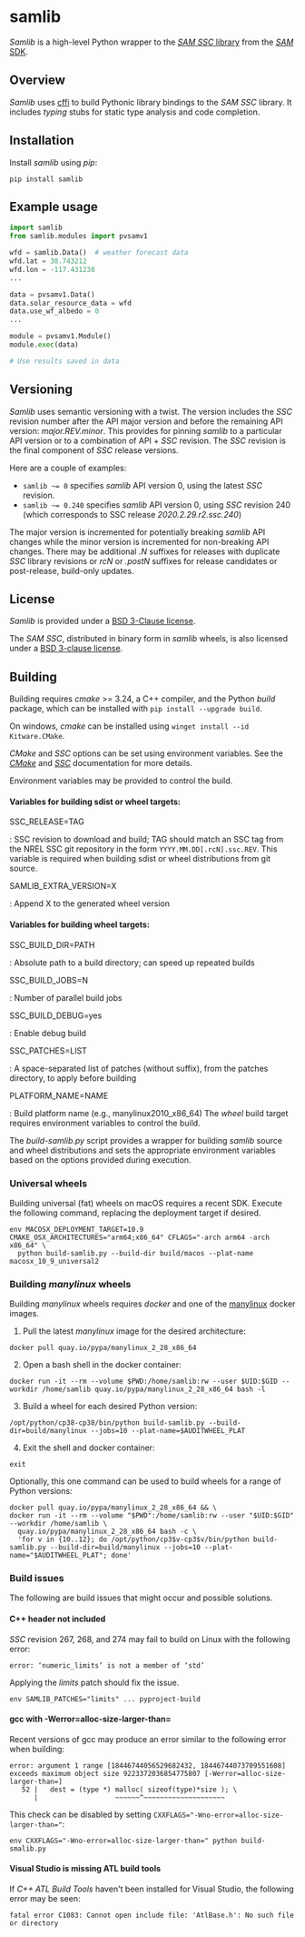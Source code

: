 # samlib

_Samlib_ is a high-level Python wrapper to the [_SAM_ _SSC_ library](https://github.com/NREL/ssc/)
from the [_SAM_ SDK](https://sam.nrel.gov/sdk).


## Overview

_Samlib_ uses [cffi](https://pypi.org/project/cffi/) to build Pythonic library
bindings to the _SAM_ _SSC_ library. It includes _typing_ stubs for static type
analysis and code completion.


## Installation

Install _samlib_ using *pip*:
```shell
pip install samlib
```


## Example usage

```python
import samlib
from samlib.modules import pvsamv1

wfd = samlib.Data()  # weather forecast data
wfd.lat = 38.743212
wfd.lon = -117.431238
...

data = pvsamv1.Data()
data.solar_resource_data = wfd
data.use_wf_albedo = 0
...

module = pvsamv1.Module()
module.exec(data)

# Use results saved in data
```


## Versioning

_Samlib_ uses semantic versioning with a twist. The version includes the _SSC_
revision number after the API major version and before the remaining API
version: _major.REV.minor_. This provides for pinning _samlib_ to a particular
API version or to a combination of API + _SSC_ revision. The _SSC_ revision is
the final component of _SSC_ release versions.

Here are a couple of examples:
* `samlib ~= 0` specifies _samlib_ API version 0, using the latest _SSC_ revision.
* `samlib ~= 0.240` specifies _samlib_ API version 0, using _SSC_ revision 240
  (which corresponds to SSC release _2020.2.29.r2.ssc.240_)

The major version is incremented for potentially breaking _samlib_ API changes
while the minor version is incremented for non-breaking API changes. There may
be additional _.N_ suffixes for releases with duplicate _SSC_ library revisions
or _rcN_ or _.postN_ suffixes for release candidates or post-release,
build-only updates.


## License

_Samlib_ is provided under a [BSD 3-Clause license](LICENSE).

The _SAM_ _SSC_, distributed in binary form in _samlib_ wheels, is also
licensed under a [BSD 3-clause license](SSC-LICENSE).


## Building

Building requires _cmake_ >= 3.24, a C++ compiler, and the Python _build_
package, which can be installed with `pip install --upgrade build`.

On windows, _cmake_ can be installed using `winget install --id Kitware.CMake`.

_CMake_ and _SSC_ options can be set using environment variables. See the
[_CMake_](https://cmake.org/cmake/help/latest/) and
[_SSC_](https://github.com/NREL/SAM/wiki) documentation for more details.

Environment variables may be provided to control the build.

#### Variables for building sdist or wheel targets:

SSC_RELEASE=TAG

: SSC revision to download and build; TAG should match an SSC tag from the NREL
  SSC git repository in the form `YYYY.MM.DD[.rcN].ssc.REV`. This variable is
  required when building sdist or wheel distributions from git source.

SAMLIB_EXTRA_VERSION=X

: Append X to the generated wheel version

#### Variables for building wheel targets:

SSC_BUILD_DIR=PATH

: Absolute path to a build directory; can speed up repeated builds

SSC_BUILD_JOBS=N

: Number of parallel build jobs

SSC_BUILD_DEBUG=yes

: Enable debug build

SSC_PATCHES=LIST

: A space-separated list of patches (without suffix), from the patches
  directory, to apply before building

PLATFORM_NAME=NAME

: Build platform name (e.g., manylinux2010_x86_64) The _wheel_ build target
  requires environment variables to control the build.

The _build-samlib.py_ script provides a wrapper for building _samlib_ source
and wheel distributions and sets the appropriate environment variables based
on the options provided during execution.


### Universal wheels

Building universal (fat) wheels on macOS requires a recent SDK. Execute the
following command, replacing the deployment target if desired.

```shell
env MACOSX_DEPLOYMENT_TARGET=10.9 CMAKE_OSX_ARCHITECTURES="arm64;x86_64" CFLAGS="-arch arm64 -arch x86_64" \
  python build-samlib.py --build-dir build/macos --plat-name macosx_10_9_universal2
```


### Building *manylinux* wheels

Building *manylinux* wheels requires *docker* and one of the
[manylinux](https://github.com/pypa/manylinux) docker images.

1. Pull the latest *manylinux* image for the desired architecture:
```shell
docker pull quay.io/pypa/manylinux_2_28_x86_64
```
2. Open a bash shell in the docker container:
```shell
docker run -it --rm --volume $PWD:/home/samlib:rw --user $UID:$GID --workdir /home/samlib quay.io/pypa/manylinux_2_28_x86_64 bash -l
```
3. Build a wheel for each desired Python version:
```shell
/opt/python/cp38-cp38/bin/python build-samlib.py --build-dir=build/manylinux --jobs=10 --plat-name=$AUDITWHEEL_PLAT
```
4. Exit the shell and docker container:
```shell
exit
```

Optionally, this one command can be used to build wheels for a range of Python versions:
```shell
docker pull quay.io/pypa/manylinux_2_28_x86_64 && \
docker run -it --rm --volume "$PWD":/home/samlib:rw --user "$UID:$GID" --workdir /home/samlib \
  quay.io/pypa/manylinux_2_28_x86_64 bash -c \
  'for v in {10..12}; do /opt/python/cp3$v-cp3$v/bin/python build-samlib.py --build-dir=build/manylinux --jobs=10 --plat-name="$AUDITWHEEL_PLAT"; done'
```


### Build issues

The following are build issues that might occur and possible solutions.

#### <limits> C++ header not included

_SSC_ revision 267, 268, and 274 may fail to build on Linux with the following error:

```
error: ‘numeric_limits’ is not a member of ‘std’
```

Applying the _limits_ patch should fix the issue.

```shell
env SAMLIB_PATCHES="limits" ... pyproject-build
```

#### gcc with -Werror=alloc-size-larger-than=

Recent versions of gcc may produce an error similar to the following error when building:

```
error: argument 1 range [18446744056529682432, 18446744073709551608] exceeds maximum object size 9223372036854775807 [-Werror=alloc-size-larger-than=]
   52 |   dest = (type *) malloc( sizeof(type)*size ); \
      |                   ~~~~~~^~~~~~~~~~~~~~~~~~~~~
```

This check can be disabled by setting `CXXFLAGS="-Wno-error=alloc-size-larger-than="`:

```shell
env CXXFLAGS="-Wno-error=alloc-size-larger-than=" python build-smalib.py
```

#### Visual Studio is missing ATL build tools

If _C++ ATL Build Tools_ haven't been installed for Visual Studio, the following error may be seen:

```
fatal error C1083: Cannot open include file: 'AtlBase.h': No such file or directory
```
